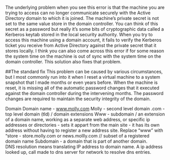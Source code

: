 
The underlying problem when you see this error is that the machine you are trying to access can no longer communicate securely with the Active Directory domain to which it is joined. The machine’s private secret is not set to the same value store in the domain controller. You can think of this secret as a password but really it’s some bits of cryptographic data called a Kerberos keytab stored in the local security authority. When you try to access this machine using a domain account, it fails to verify the Kerberos ticket you receive from Active Directory against the private secret that it stores locally. I think you can also come across this error if for some reason the system time on the machine is out of sync with the system time on the domain controller. This solution also fixes that problem.

##The standard fix This problem can be caused by various circumstances, but I most commonly run into it when I reset a virtual machine to a system snapshot that I made months or even years before. When the machine is reset, it is missing all of the automatic password changes that it executed against the domain controller during the intervening months. The password changes are required to maintain the security integrity of the domain.


Domain
Domain name - www.molly.com
Molly - second level domain
.com - top level domain (tld) / domain extensions
Www - subdomain / an extension of a domain name, working as a separate web address, or specific ip addresses or directories - sets it appart from the main site - it has its own address without having to register a new address site.   Replace “www” with “store - store.molly.com or news.mollly.com // subset of a registered domain name
Subdomain - a domain that is part of another domain.  
DNS resolution means translating IP address to domain name.  A ip address looked up, call made to dns server for network to resolve dns entries.  
